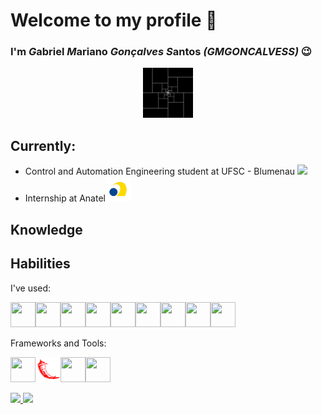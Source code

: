 # Welcome to my profile 🖖
### I'm ***G***abriel ***M***ariano ***Gonçalves*** ***S***antos ***(GMGONCALVESS)*** 😉
<div align="center">
<img  src="https://github.com/GMGONCALVESS/GMGONCALVESS/blob/main/golden_ratio.gif" widht="80" height="80">
</div>

## Currently:
<div>
    <ul>
        <li>
            Control and Automation Engineering student at UFSC - Blumenau <img src="https://upload.wikimedia.org/wikipedia/commons/6/6f/Brasao_UFSC_vertical_extenso.svg" widht="40" height="40">
        </li>
        <li>
            Internship at Anatel<img src="https://github.com/GMGONCALVESS/GMGONCALVESS/blob/main/image-removebg-preview%20(1).png" widht="40" height="40"> 
        </li>
    </ul>     
</div>

## Knowledge

## Habilities

I've used:

<img src="https://cdn.jsdelivr.net/gh/devicons/devicon@latest/icons/matlab/matlab-original.svg" width="40" height="40" /><img src="https://cdn.jsdelivr.net/gh/devicons/devicon@latest/icons/c/c-original.svg" width="40" height="40"/><img src="https://cdn.jsdelivr.net/gh/devicons/devicon@latest/icons/cplusplus/cplusplus-original.svg" width="40" height="40" /><img src="https://cdn.jsdelivr.net/gh/devicons/devicon@latest/icons/python/python-original.svg" width="40" height="40" /><img src="https://cdn.jsdelivr.net/gh/devicons/devicon@latest/icons/arduino/arduino-original.svg" width="40" height="40" /><img src="https://cdn.jsdelivr.net/gh/devicons/devicon@latest/icons/css3/css3-original.svg" width="40" height="40" /><img src="https://cdn.jsdelivr.net/gh/devicons/devicon@latest/icons/html5/html5-original.svg"  width="40" height="40" /><img src="https://cdn.jsdelivr.net/gh/devicons/devicon@latest/icons/javascript/javascript-original.svg" width="40" height="40" /><img src="https://cdn.jsdelivr.net/gh/devicons/devicon@latest/icons/mysql/mysql-original.svg" width="40" height="40"/>
          

Frameworks and Tools:

<img src="https://cdn.jsdelivr.net/gh/devicons/devicon@latest/icons/opencv/opencv-original.svg" width="40" height="40" /><img src="https://github.com/GMGONCALVESS/GMGONCALVESS/blob/main/image (1).png" width="40" height="40" /><img src="https://cdn.jsdelivr.net/gh/devicons/devicon@latest/icons/linux/linux-original.svg" width="40" height="40"/><img src="https://cdn.jsdelivr.net/gh/devicons/devicon@latest/icons/docker/docker-plain.svg" width="40" height="40"/>
          

<div>
<a href="https://github.com/GMGONCALVESS">
<img loading="lazy" height="180em" src="https://github-readme-stats.vercel.app/api/top-langs/?username=GMGONCALVESS&layout=compact&langs_count=7&theme=dracula"/>
<img loading="lazy" height="180em" src="https://github-readme-stats.vercel.app/api?username=GMGONCALVESS&show_icons=true&theme=dracula&include_all_commits=true&count_private=true"/>
</div>
          
            
          
          
          
          
          
          
          
          
          

<!--
**GMGONCALVESS/GMGONCALVESS** is a ✨ _special_ ✨ repository because its `README.md` (this file) appears on your GitHub profile.

Here are some ideas to get you started:

- 🔭 I’m currently working on ...
- 🌱 I’m currently learning ...
- 👯 I’m looking to collaborate on ...
- 🤔 I’m looking for help with ...
- 💬 Ask me about ...
- 📫 How to reach me: ...
- 😄 Pronouns: ...
- ⚡ Fun fact: ...
-->
